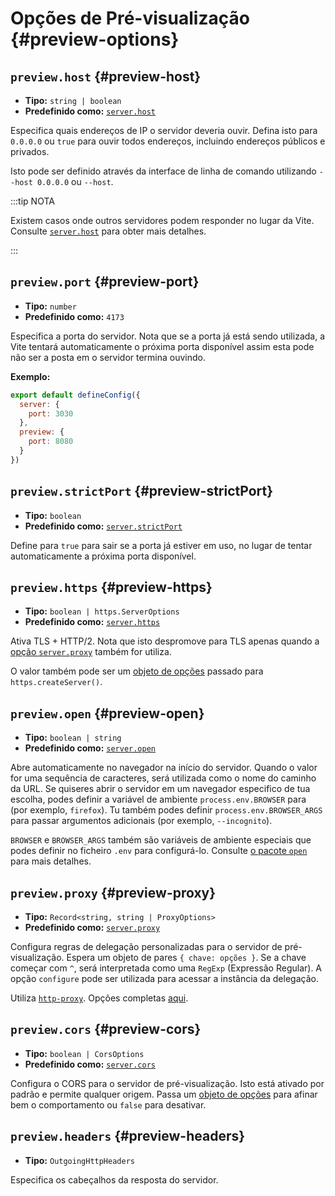 # Opções de Pré-visualização {#preview-options}

## `preview.host` {#preview-host}

- **Tipo:** `string | boolean`
- **Predefinido como:** [`server.host`](./server-options#server-host)

Especifica quais endereços de IP o servidor deveria ouvir.
Defina isto para `0.0.0.0` ou `true` para ouvir todos endereços, incluindo endereços públicos e privados.

Isto pode ser definido através da interface de linha de comando utilizando `--host 0.0.0.0` ou `--host`.

:::tip NOTA

Existem casos onde outros servidores podem responder no lugar da Vite.
Consulte [`server.host`](./server-options#server-host) para obter mais detalhes.

:::

## `preview.port` {#preview-port}

- **Tipo:** `number`
- **Predefinido como:** `4173`

Especifica a porta do servidor. Nota que se a porta já está sendo utilizada, a Vite tentará automaticamente o próxima porta disponível assim esta pode não ser a posta em o servidor termina ouvindo.

**Exemplo:**

```js
export default defineConfig({
  server: {
    port: 3030
  },
  preview: {
    port: 8080
  }
})
```

## `preview.strictPort` {#preview-strictPort}

- **Tipo:** `boolean`
- **Predefinido como:** [`server.strictPort`](./server-options#server-strictport)

Define para `true` para sair se a porta já estiver em uso, no lugar de tentar automaticamente a próxima porta disponível.

## `preview.https` {#preview-https}

- **Tipo:** `boolean | https.ServerOptions`
- **Predefinido como:** [`server.https`](./server-options#server-https)

Ativa TLS + HTTP/2. Nota que isto despromove para TLS apenas quando a [opção `server.proxy`](./server-options#server-proxy) também for utiliza.

O valor também pode ser um [objeto de opções](https://nodejs.org/api/https.html#https_https_createserver_options_requestlistener) passado para `https.createServer()`.

## `preview.open` {#preview-open}

- **Tipo:** `boolean | string`
- **Predefinido como:** [`server.open`](./server-options#server-open)

Abre automaticamente no navegador na início do servidor. Quando o valor for uma sequência de caracteres, será utilizada como o nome do caminho da URL. Se quiseres abrir o servidor em um navegador especifico de tua escolha, podes definir a variável de ambiente `process.env.BROWSER` para (por exemplo, `firefox`). Tu também podes definir `process.env.BROWSER_ARGS` para passar argumentos adicionais (por exemplo, `--incognito`).

`BROWSER` e `BROWSER_ARGS` também são variáveis de ambiente especiais que podes definir no ficheiro `.env` para configurá-lo. Consulte [o pacote `open`](https://github.com/sindresorhus/open#app) para mais detalhes.

## `preview.proxy` {#preview-proxy}

- **Tipo:** `Record<string, string | ProxyOptions>`
- **Predefinido como:** [`server.proxy`](./server-options#server-proxy)

Configura regras de delegação personalizadas para o servidor de pré-visualização. Espera um objeto de pares `{ chave: opções }`. Se a chave começar com `^`, será interpretada como uma `RegExp` (Expressão Regular). A opção `configure` pode ser utilizada para acessar a instância da delegação.

Utiliza [`http-proxy`](https://github.com/http-party/node-http-proxy). Opções completas [aqui](https://github.com/http-party/node-http-proxy#options).

## `preview.cors` {#preview-cors}

- **Tipo:** `boolean | CorsOptions`
- **Predefinido como:** [`server.cors`](./server-options#server-cors)

Configura o CORS para o servidor de pré-visualização. Isto está ativado por padrão e permite qualquer origem. Passa um [objeto de opções](https://github.com/expressjs/cors#configuration-options) para afinar bem o comportamento ou `false` para desativar.

## `preview.headers` {#preview-headers}

- **Tipo:** `OutgoingHttpHeaders`

Especifica os cabeçalhos da resposta do servidor.
